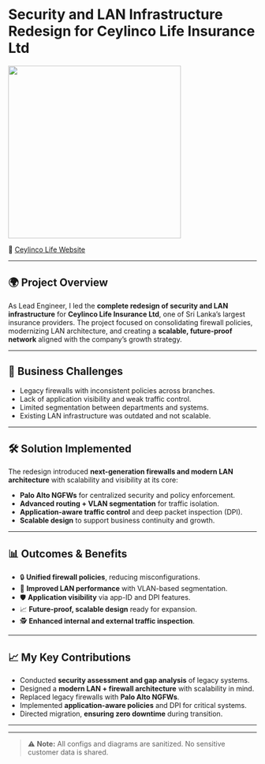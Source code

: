 # Security and LAN Infrastructure Redesign for Ceylinco Life Insurance Ltd  
<p>
  <img src="https://img.shields.io/badge/Role-Lead%20Network%20%26%20Security%20Engineer-blue" width="350">
</p>

🔗 [Ceylinco Life Website](https://www.ceylincolife.com)  

---

## 🌍 Project Overview
As Lead Engineer, I led the **complete redesign of security and LAN infrastructure** for **Ceylinco Life Insurance Ltd**, one of Sri Lanka’s largest insurance providers. The project focused on consolidating firewall policies, modernizing LAN architecture, and creating a **scalable, future-proof network** aligned with the company’s growth strategy.  

---

## 🎯 Business Challenges
- Legacy firewalls with inconsistent policies across branches.  
- Lack of application visibility and weak traffic control.  
- Limited segmentation between departments and systems.  
- Existing LAN infrastructure was outdated and not scalable.  

---

## 🛠️ Solution Implemented
The redesign introduced **next-generation firewalls and modern LAN architecture** with scalability and visibility at its core:  
- **Palo Alto NGFWs** for centralized security and policy enforcement.  
- **Advanced routing + VLAN segmentation** for traffic isolation.  
- **Application-aware traffic control** and deep packet inspection (DPI).  
- **Scalable design** to support business continuity and growth.  

---

## 📊 Outcomes & Benefits
- 🔒 **Unified firewall policies**, reducing misconfigurations.  
- 📡 **Improved LAN performance** with VLAN-based segmentation.  
- 🛡️ **Application visibility** via app-ID and DPI features.  
- 📈 **Future-proof, scalable design** ready for expansion.  
- 🕵️ **Enhanced internal and external traffic inspection**.  

---

## 📈 My Key Contributions
- Conducted **security assessment and gap analysis** of legacy systems.  
- Designed a **modern LAN + firewall architecture** with scalability in mind.  
- Replaced legacy firewalls with **Palo Alto NGFWs**.  
- Implemented **application-aware policies** and DPI for critical systems.  
- Directed migration, **ensuring zero downtime** during transition.  

---

---

> ⚠️ **Note:** All configs and diagrams are sanitized. No sensitive customer data is shared.  
